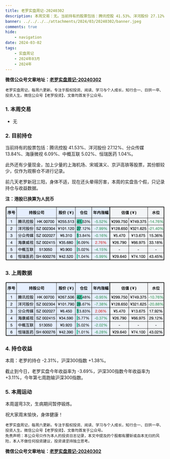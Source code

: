 ```yaml
---
title: 老罗实盘周记-20240302
description: 本周交易：无。当前持有的股票包括：腾讯控股 41.53%、洋河股份 27.12%、分众传媒 13.84%、海康微视 6.09%、中概互联 5.02%、恒瑞医药 1.04%。此外还有少量现金，加上少量的上海机场、宋城演义、京沪高铁等股票，其份额较少，仅作为观察仓不进行记录。本周老罗本周新冠三阳，身体不适，现在还头晕得厉害，本周的实盘告个假，只记录持仓与收益数据。
banner: ../../../../attachments/2024/03/20240302/banner.jpeg
comments: true
hide:
    - navigation
date: 2024-03-02
tags:
    - 实盘周记
    - 2024年03月
    - 2024年
---
```


__微信公众号文章地址：[老罗实盘周记-20240302](https://mp.weixin.qq.com/s/mNdDM6mEbVkk7WFSA5C1ow)__

```
老罗实盘周记，每周六更新。专注于股权投资、阅读、学习与个人成长，知行合一、日拱一卒、投资人生。微信公众号【老罗投资】，文章均首发于公众号。
```

### 1. 本周交易

+ 无

### 2. 目前持仓

当前持有的股票包括：腾讯控股 41.53%、洋河股份 27.12%、分众传媒 13.84%、海康微视 6.09%、中概互联 5.02%、恒瑞医药 1.04%。

此外还有少量现金，加上少量的上海机场、宋城演义、京沪高铁等股票，其份额较少，仅作为观察仓不进行记录。

前几天老罗新冠三阳，身体不适，现在还头晕得厉害，本周的实盘告个假，只记录持仓与收益数据。

**注：港股已换算为人民币**

![目前持仓](../../../attachments/2024/03/20240302/1.jpg)

### 3. 上周数据

![上周数据](../../../attachments/2024/03/20240302/2.jpg)

### 4. 持仓收益

本周：老罗的持仓 <span class="green">-2.31%</span>，沪深300指数 <span class="red">+1.38%</span>。

截止到今日，老罗实盘今年收益率为 <span class="green">-3.69%</span>，沪深300指数今年收益率为 <span class="red">+3.11%</span>，今年第七周跑输沪深300指数。

### 5. 本周运动

本周遛弯3次，生病期间暂停锻炼。

祝大家周末愉快，身体健康！

```
老罗实盘周记，每周六更新。专注于股权投资、阅读、学习与个人成长，知行合一、日拱一卒、投资人生。微信公众号【老罗投资】，文章均首发于公众号。
免责声明：本公众号只作为本人的投资日志记录，本文中提及的个股都有腰斩或血本无归的风险，本人不做任何投资建议，投资请坚持独立思考。
```

__微信公众号文章地址：[老罗实盘周记-20240302](https://mp.weixin.qq.com/s/mNdDM6mEbVkk7WFSA5C1ow)__